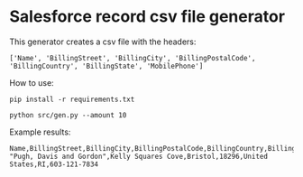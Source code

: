 # Salesforce record csv file generator


This generator creates a csv file with the headers:

`['Name', 'BillingStreet', 'BillingCity', 'BillingPostalCode', 'BillingCountry', 'BillingState', 'MobilePhone']`

How to use:

`pip install -r requirements.txt`

`python src/gen.py --amount 10`

Example results:
```
Name,BillingStreet,BillingCity,BillingPostalCode,BillingCountry,BillingState,MobilePhone
"Pugh, Davis and Gordon",Kelly Squares Cove,Bristol,18296,United States,RI,603-121-7834
```